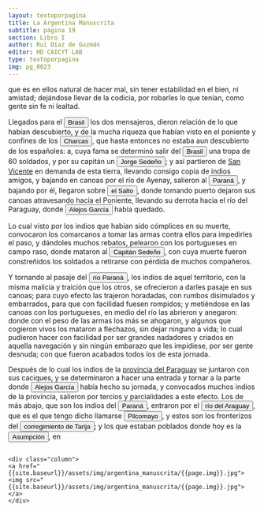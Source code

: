 ```yaml
---
layout: textoporpagina
title: La Argentina Manuscrita
subtitle: página 19
section: Libro I
author: Rui Díaz de Guzmán
editor: HD CAICYT LAB
type: textoporpagina
img: pg_0023
---
```


<div class="row">
    <div class="column">
que es en ellos natural de hacer mal, sin tener estabilidad en el bien, ni amistad; dejándose llevar de la codicia, por robarles lo que tenían, como gente sin fe ni lealtad.</p><p>Llegados para el <a href="https://recogito.pelagios.org/document/wzqxhk0h3vpikm/part/1/edit#d2df7637-2664-4ab7-aa85-023c89adfe9c" target="_blank"><button class="balloon" data-balloon-pos="up" data-balloon-length="large" data-balloon="La primera expedición que exploró la región costera brasileña actual, fue parte de la flota que Vasco da Gama llevaba hacia Oriente. Las naves dirigidas por Pedro Álvarez de Cabral se alejaron excesivamente de la costa de África y terminaron en el extremo sur del actual Estado de Bahía, en que el permanecieron entre abril y mayo de 1500. Recién en 1530 la corona portuguesa tomaría acciones, instaurando el régimen de capitanías hereditarias que estructuraría el establecimiento colonial en Brasil.">Brasil</button></a> los dos mensajeros, dieron relación de lo que habían descubierto, y de la mucha riqueza que habían visto en el poniente y confines de los <a href="https://recogito.pelagios.org/document/wzqxhk0h3vpikm/part/1/edit#8922402a-9267-4cb2-b7bf-e569e4a14240" target="_blank"><button class="balloon" data-balloon-pos="up" data-balloon-length="large" data-balloon="La provincia de Charcas, cuyos límites se superponen con la Audiencia de Charchas, tenía su sede en Sucre (Ciudad de la Plata, 1538).">Charcas</button></a>, que hasta entonces no estaba aun descubierto de los españoles: a, cuya fama se determinó salir del <a href="https://recogito.pelagios.org/document/wzqxhk0h3vpikm/part/1/edit#9f960e3f-38e4-4284-876c-7da2852bff20" target="_blank"><button class="balloon" data-balloon-pos="up" data-balloon-length="large" data-balloon="La primera expedición que exploró la región costera brasileña actual, fue parte de la flota que Vasco da Gama llevaba hacia Oriente. Las naves dirigidas por Pedro Álvarez de Cabral se alejaron excesivamente de la costa de África y terminaron en el extremo sur del actual Estado de Bahía, en que el permanecieron entre abril y mayo de 1500. Recién en 1530 la corona portuguesa tomaría acciones, instaurando el régimen de capitanías hereditarias que estructuraría el establecimiento colonial en Brasil.">Brasil</button></a> una tropa de 60 soldados, y por su capitán un <button class="balloon" data-balloon-pos="up" data-balloon-length="large" data-balloon="En la colección de transcripciones de documentos relativos a la conquista y colonización de los territorios argentinos de la Biblioteca Nacional &quot;Mariano Moreno&quot; (Colección Gaspar García Viñas) no aparece ninguna mención contemporánera a este personaje.">Jorge Sedeño</button>; y así partieron de <a href="https://recogito.pelagios.org/document/wzqxhk0h3vpikm/part/1/edit#d0a7f21d-b205-46a3-b893-811882d71d9d" target="_blank">San Vicente</a> en demanda de esta tierra, llevando consigo copia de indios amigos, y bajando en canoas por el río de Ayenay, salieron al <a href="https://recogito.pelagios.org/document/wzqxhk0h3vpikm/part/1/edit#e3b5f73e-9a34-40f8-b02b-9b962a6425e7" target="_blank"><button class="balloon" data-balloon-pos="up" data-balloon-length="large" data-balloon="Refiere al Río Paraná.">Paraná</button></a>, y bajando por él, llegaron sobre <a href="https://recogito.pelagios.org/document/wzqxhk0h3vpikm/part/1/edit#069c2209-8d6a-4448-b832-49a3c90632b4" target="_blank"><button class="balloon" data-balloon-pos="up" data-balloon-length="large" data-balloon="Refiere a las cataratas del Iguazú.">el Salto</button></a>, donde tomando puerto dejaron sus canoas atravesando hacia el Poniente, llevando su derrota hacia el río del Paraguay, donde <button class="balloon" data-balloon-pos="up" data-balloon-length="large" data-balloon="Alejo o Alexo García resultó vital en la construcción del Río de la Plata como una atractiva frontera de exploración tras la expedición de Solís. Si bien se lo considera un personaje histórico, predominan las referencias que de él dieron otros náufragos de la expedición de Solís como Enrique Montes y Melchor Ramírez. Según se consigna en diversos documentos Alejo García habría avanzado por tierra, partiendo desde la costa del Brasil a la altura de la Isla de Santa Catalina, hasta alcanzar el Inc">Alejos García</button> había quedado.</p> <p>Lo cual visto por los indios que habían sido cómplices en su muerte, convocaron los comarcanos a tomar las armas contra ellos para impedirles el paso, y dándoles muchos rebatos, pelearon con los portugueses en campo raso, donde mataron al <button class="balloon" data-balloon-pos="up" data-balloon-length="large" data-balloon="En la colección de transcripciones de documentos relativos a la conquista y colonización de los territorios argentinos de la Biblioteca Nacional &quot;Mariano Moreno&quot; (Colección Gaspar García Viñas) no aparece ninguna mención contemporánera a este personaje.">Capitán Sedeño</button>, con cuya muerte fueron constreñidos los soldados a retirarse con pérdida de muchos compañeros.</p> <p>Y tornando al pasaje del <a href="https://recogito.pelagios.org/document/wzqxhk0h3vpikm/part/1/edit#72bccc0a-9241-4f20-9301-d1691e9da0d2" target="_blank"><button class="balloon" data-balloon-pos="up" data-balloon-length="large" data-balloon="Se refiere al Río Paraná.">río Paraná</button></a>, los indios de aquel territorio, con la misma malicia y traición que los otros, se ofrecieron a darles pasaje en sus canoas; para cuyo efecto las trajeron horadadas, con rumbos disimulados y embarrados, para que con facilidad fuesen rompidos; y metiéndose en las canoas con los portugueses, en medio del río las abrieron y anegaron: donde con el peso de las armas los más se ahogaron, y algunos que cogieron vivos los mataron a flechazos, sin dejar ninguno a vida; lo cual pudieron hacer con facilidad por ser grandes nadadores y criados en aquella navegación y sin ningún embarazo que les impidiese, por ser gente desnuda; con que fueron acabados todos los de esta jornada.</p> <p>Después de lo cual los indios de la <a href="https://recogito.pelagios.org/document/wzqxhk0h3vpikm/part/1/edit#67f57bb9-c3f6-4ace-9374-ea3d17577548" target="_blank">provincia del Paraguay</a> se juntaron con sus caciques, y se determinaron a hacer una entrada y tornar a la parte donde <button class="balloon" data-balloon-pos="up" data-balloon-length="large" data-balloon="Portugués de origen, marino voluntario al servicio de Castilla. Formó parte de la expedición española de Juan Díaz de Solís al Río de la Plata, descubrieron la isla Martín García, que fracasó al morir el capitán y algunos tripulantes en manos de guaraníes, en las costas del actual Uruguay. A principios de 1516 una de las tres carabelas naufragó cuando regresaban a España en un sitio después llamado Porto dos Patos, Isla de Santa Catalina​, estuvo entre los 18 sobrevivientes.">Alejos García</button> había hecho su jornada, y convocados muchos indios de la provincia, salieron por tercios y parcialidades a este efecto. Los de más abajo, que son los indios del <a href="https://recogito.pelagios.org/document/wzqxhk0h3vpikm/part/1/edit#dce957c9-1ad0-48d6-b788-a0c3ed99aa56" target="_blank"><button class="balloon" data-balloon-pos="up" data-balloon-length="large" data-balloon="Se refiere al Río Paraná.">Paraná</button></a>, entraron por el <button class="balloon" data-balloon-pos="up" data-balloon-length="large" data-balloon="Refiere al río Pilcomayo.">río del Araguay</button>, que es el que tengo dicho llamarse <button class="balloon" data-balloon-pos="up" data-balloon-length="large" data-balloon="Río Pilcomayo.">Pilcomayo</button>, y estos son los fronterizos del <a href="https://recogito.pelagios.org/document/wzqxhk0h3vpikm/part/1/edit#fd3b98ca-0674-41e9-979e-e064c9d8ea73" target="_blank"><button class="balloon" data-balloon-pos="up" data-balloon-length="large" data-balloon="Corregimiento de Charcas, con su centro en San Bernardo de Tarija. La ciudad fue fundada en 1574.">corregimiento de Tarija</button></a>; y los que estaban poblados donde hoy es la <a href="https://recogito.pelagios.org/document/wzqxhk0h3vpikm/part/1/edit#86449399-3280-4040-b23d-f176527aabad" target="_blank"><button class="balloon" data-balloon-pos="up" data-balloon-length="large" data-balloon="Refiere a Asunción del Paraguay.">Asumpción</button></a>, en    </div>

    <div class="column">
    <a href="{{site.baseurl}}/assets/img/argentina_manuscrita/{{page.img}}.jpg"><img src="{{site.baseurl}}/assets/img/argentina_manuscrita/{{page.img}}.jpg"></a>
    </div>
</div>
